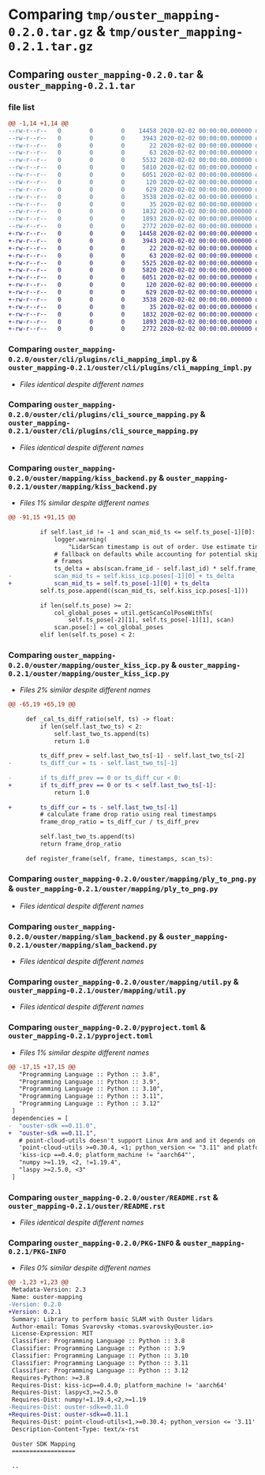 # Comparing `tmp/ouster_mapping-0.2.0.tar.gz` & `tmp/ouster_mapping-0.2.1.tar.gz`

## Comparing `ouster_mapping-0.2.0.tar` & `ouster_mapping-0.2.1.tar`

### file list

```diff
@@ -1,14 +1,14 @@
--rw-r--r--   0        0        0    14458 2020-02-02 00:00:00.000000 ouster_mapping-0.2.0/ouster/cli/plugins/cli_mapping_impl.py
--rw-r--r--   0        0        0     3943 2020-02-02 00:00:00.000000 ouster_mapping-0.2.0/ouster/cli/plugins/cli_source_mapping.py
--rw-r--r--   0        0        0       22 2020-02-02 00:00:00.000000 ouster_mapping-0.2.0/ouster/mapping/__about__.py
--rw-r--r--   0        0        0       63 2020-02-02 00:00:00.000000 ouster_mapping-0.2.0/ouster/mapping/__init__.py
--rw-r--r--   0        0        0     5532 2020-02-02 00:00:00.000000 ouster_mapping-0.2.0/ouster/mapping/kiss_backend.py
--rw-r--r--   0        0        0     5810 2020-02-02 00:00:00.000000 ouster_mapping-0.2.0/ouster/mapping/ouster_kiss_icp.py
--rw-r--r--   0        0        0     6051 2020-02-02 00:00:00.000000 ouster_mapping-0.2.0/ouster/mapping/ply_to_png.py
--rw-r--r--   0        0        0      120 2020-02-02 00:00:00.000000 ouster_mapping-0.2.0/ouster/mapping/slam.py
--rw-r--r--   0        0        0      629 2020-02-02 00:00:00.000000 ouster_mapping-0.2.0/ouster/mapping/slam_backend.py
--rw-r--r--   0        0        0     3538 2020-02-02 00:00:00.000000 ouster_mapping-0.2.0/ouster/mapping/util.py
--rw-r--r--   0        0        0       35 2020-02-02 00:00:00.000000 ouster_mapping-0.2.0/.gitignore
--rw-r--r--   0        0        0     1832 2020-02-02 00:00:00.000000 ouster_mapping-0.2.0/pyproject.toml
--rw-r--r--   0        0        0     1893 2020-02-02 00:00:00.000000 ouster_mapping-0.2.0/ouster/README.rst
--rw-r--r--   0        0        0     2772 2020-02-02 00:00:00.000000 ouster_mapping-0.2.0/PKG-INFO
+-rw-r--r--   0        0        0    14458 2020-02-02 00:00:00.000000 ouster_mapping-0.2.1/ouster/cli/plugins/cli_mapping_impl.py
+-rw-r--r--   0        0        0     3943 2020-02-02 00:00:00.000000 ouster_mapping-0.2.1/ouster/cli/plugins/cli_source_mapping.py
+-rw-r--r--   0        0        0       22 2020-02-02 00:00:00.000000 ouster_mapping-0.2.1/ouster/mapping/__about__.py
+-rw-r--r--   0        0        0       63 2020-02-02 00:00:00.000000 ouster_mapping-0.2.1/ouster/mapping/__init__.py
+-rw-r--r--   0        0        0     5525 2020-02-02 00:00:00.000000 ouster_mapping-0.2.1/ouster/mapping/kiss_backend.py
+-rw-r--r--   0        0        0     5820 2020-02-02 00:00:00.000000 ouster_mapping-0.2.1/ouster/mapping/ouster_kiss_icp.py
+-rw-r--r--   0        0        0     6051 2020-02-02 00:00:00.000000 ouster_mapping-0.2.1/ouster/mapping/ply_to_png.py
+-rw-r--r--   0        0        0      120 2020-02-02 00:00:00.000000 ouster_mapping-0.2.1/ouster/mapping/slam.py
+-rw-r--r--   0        0        0      629 2020-02-02 00:00:00.000000 ouster_mapping-0.2.1/ouster/mapping/slam_backend.py
+-rw-r--r--   0        0        0     3538 2020-02-02 00:00:00.000000 ouster_mapping-0.2.1/ouster/mapping/util.py
+-rw-r--r--   0        0        0       35 2020-02-02 00:00:00.000000 ouster_mapping-0.2.1/.gitignore
+-rw-r--r--   0        0        0     1832 2020-02-02 00:00:00.000000 ouster_mapping-0.2.1/pyproject.toml
+-rw-r--r--   0        0        0     1893 2020-02-02 00:00:00.000000 ouster_mapping-0.2.1/ouster/README.rst
+-rw-r--r--   0        0        0     2772 2020-02-02 00:00:00.000000 ouster_mapping-0.2.1/PKG-INFO
```

### Comparing `ouster_mapping-0.2.0/ouster/cli/plugins/cli_mapping_impl.py` & `ouster_mapping-0.2.1/ouster/cli/plugins/cli_mapping_impl.py`

 * *Files identical despite different names*

### Comparing `ouster_mapping-0.2.0/ouster/cli/plugins/cli_source_mapping.py` & `ouster_mapping-0.2.1/ouster/cli/plugins/cli_source_mapping.py`

 * *Files identical despite different names*

### Comparing `ouster_mapping-0.2.0/ouster/mapping/kiss_backend.py` & `ouster_mapping-0.2.1/ouster/mapping/kiss_backend.py`

 * *Files 1% similar despite different names*

```diff
@@ -91,15 +91,15 @@
 
         if self.last_id != -1 and scan_mid_ts <= self.ts_pose[-1][0]:
             logger.warning(
                 "LidarScan timestamp is out of order. Use estimate timestamp instead")
             # fallback on defaults while accounting for potential skipped
             # frames
             ts_delta = abs(scan.frame_id - self.last_id) * self.frame_ts_dur
-            scan_mid_ts = self.kiss_icp.poses[-1][0] + ts_delta
+            scan_mid_ts = self.ts_pose[-1][0] + ts_delta
         self.ts_pose.append((scan_mid_ts, self.kiss_icp.poses[-1]))
 
         if len(self.ts_pose) >= 2:
             col_global_poses = util.getScanColPoseWithTs(
                 self.ts_pose[-2][1], self.ts_pose[-1][1], scan)
             scan.pose[:] = col_global_poses
         elif len(self.ts_pose) < 2:
```

### Comparing `ouster_mapping-0.2.0/ouster/mapping/ouster_kiss_icp.py` & `ouster_mapping-0.2.1/ouster/mapping/ouster_kiss_icp.py`

 * *Files 2% similar despite different names*

```diff
@@ -65,19 +65,19 @@
 
     def _cal_ts_diff_ratio(self, ts) -> float:
         if len(self.last_two_ts) < 2:
             self.last_two_ts.append(ts)
             return 1.0
 
         ts_diff_prev = self.last_two_ts[-1] - self.last_two_ts[-2]
-        ts_diff_cur = ts - self.last_two_ts[-1]
 
-        if ts_diff_prev == 0 or ts_diff_cur < 0:
+        if ts_diff_prev == 0 or ts < self.last_two_ts[-1]:
             return 1.0
 
+        ts_diff_cur = ts - self.last_two_ts[-1]
         # calculate frame drop ratio using real timestamps
         frame_drop_ratio = ts_diff_cur / ts_diff_prev
 
         self.last_two_ts.append(ts)
         return frame_drop_ratio
 
     def register_frame(self, frame, timestamps, scan_ts):
```

### Comparing `ouster_mapping-0.2.0/ouster/mapping/ply_to_png.py` & `ouster_mapping-0.2.1/ouster/mapping/ply_to_png.py`

 * *Files identical despite different names*

### Comparing `ouster_mapping-0.2.0/ouster/mapping/slam_backend.py` & `ouster_mapping-0.2.1/ouster/mapping/slam_backend.py`

 * *Files identical despite different names*

### Comparing `ouster_mapping-0.2.0/ouster/mapping/util.py` & `ouster_mapping-0.2.1/ouster/mapping/util.py`

 * *Files identical despite different names*

### Comparing `ouster_mapping-0.2.0/pyproject.toml` & `ouster_mapping-0.2.1/pyproject.toml`

 * *Files 1% similar despite different names*

```diff
@@ -17,15 +17,15 @@
   "Programming Language :: Python :: 3.8",
   "Programming Language :: Python :: 3.9",
   "Programming Language :: Python :: 3.10",
   "Programming Language :: Python :: 3.11",
   "Programming Language :: Python :: 3.12"
 ]
 dependencies = [
-  "ouster-sdk ==0.11.0",
+  "ouster-sdk ==0.11.1",
   # point-cloud-utils doesn't support Linux Arm and and it depends on scipy which is not supported on Mac M1 with Mac OS < 12.0
   'point-cloud-utils >=0.30.4, <1; python_version <= "3.11" and platform_machine != "aarch64" and (platform_system != "Darwin" or platform_machine != "arm64" or platform_version >= "21.0.0")',
   'kiss-icp ==0.4.0; platform_machine != "aarch64"',
   "numpy >=1.19, <2, !=1.19.4",
   "laspy >=2.5.0, <3"
 ]
```

### Comparing `ouster_mapping-0.2.0/ouster/README.rst` & `ouster_mapping-0.2.1/ouster/README.rst`

 * *Files identical despite different names*

### Comparing `ouster_mapping-0.2.0/PKG-INFO` & `ouster_mapping-0.2.1/PKG-INFO`

 * *Files 0% similar despite different names*

```diff
@@ -1,23 +1,23 @@
 Metadata-Version: 2.3
 Name: ouster-mapping
-Version: 0.2.0
+Version: 0.2.1
 Summary: Library to perform basic SLAM with Ouster lidars
 Author-email: Tomas Svarovsky <tomas.svarovsky@ouster.io>
 License-Expression: MIT
 Classifier: Programming Language :: Python :: 3.8
 Classifier: Programming Language :: Python :: 3.9
 Classifier: Programming Language :: Python :: 3.10
 Classifier: Programming Language :: Python :: 3.11
 Classifier: Programming Language :: Python :: 3.12
 Requires-Python: >=3.8
 Requires-Dist: kiss-icp==0.4.0; platform_machine != 'aarch64'
 Requires-Dist: laspy<3,>=2.5.0
 Requires-Dist: numpy!=1.19.4,<2,>=1.19
-Requires-Dist: ouster-sdk==0.11.0
+Requires-Dist: ouster-sdk==0.11.1
 Requires-Dist: point-cloud-utils<1,>=0.30.4; python_version <= '3.11' and platform_machine != 'aarch64' and (platform_system != 'Darwin' or platform_machine != 'arm64' or platform_version >= '21.0.0')
 Description-Content-Type: text/x-rst
 
 Ouster SDK Mapping
 ==================
 
 ..
```

